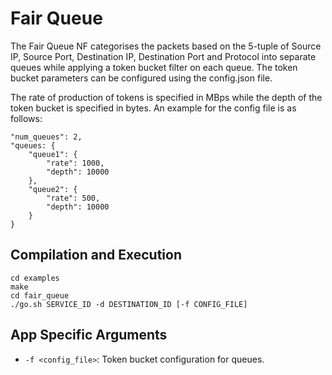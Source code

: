Fair Queue
==
The Fair Queue NF categorises the packets based on the 5-tuple of Source IP, Source Port, Destination IP, Destination Port and Protocol into separate queues while applying a token bucket filter on each queue. The token bucket parameters can be configured using the config.json file.<br>

The rate of production of tokens is specified in MBps while the depth of the token bucket is specified in bytes. An example for the config file is as follows:

````
"num_queues": 2,
"queues: {
    "queue1": {
        "rate": 1000,
        "depth": 10000
    },
    "queue2": {
        "rate": 500,
        "depth": 10000
    }
}
````
Compilation and Execution
--
```
cd examples
make
cd fair_queue
./go.sh SERVICE_ID -d DESTINATION_ID [-f CONFIG_FILE]
```

App Specific Arguments
--
  - `-f <config_file>`: Token bucket configuration for queues.
